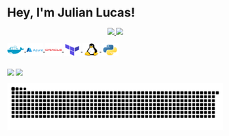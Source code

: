 # Hey, I'm Julian Lucas!

<div align="center">
  <a href="https://github.com/julianlucasvb">
  <img height="180em" src="https://github-readme-stats.vercel.app/api?username=julianlucasvb&show_icons=true&theme=dracula&include_all_commits=true&count_private=true"/>
  <img height="180em" src="https://github-readme-stats.vercel.app/api/top-langs/?username=julianlucasvb&layout=compact&langs_count=7&theme=dracula"/>
</div>
<div style="display: inline_block"><br>
  <img align="center" alt="Julian-Ts" height="30" width="40" src="https://raw.githubusercontent.com/devicons/devicon/master/icons/docker/docker-plain.svg">
  <img align="center" alt="Julian-Php" height="30" width="40" src="https://raw.githubusercontent.com/devicons/devicon/master/icons/azure/azure-original-wordmark.svg">
  <img align="center" alt="Julian-Php" height="30" width="40" src="https://raw.githubusercontent.com/devicons/devicon/master/icons/oracle/oracle-original.svg">
  <img align="center" alt="Julian-Php" height="30" width="40" src="https://raw.githubusercontent.com/devicons/devicon/master/icons/terraform/terraform-original.svg">
  <img align="center" alt="Julian-React" height="30" width="40" src="https://raw.githubusercontent.com/devicons/devicon/master/icons/linux/linux-original.svg">
  <img align="center" alt="Julian-Python" height="30" width="40" src="https://raw.githubusercontent.com/devicons/devicon/master/icons/python/python-original.svg">
 

  ## 
  
<div> 
  <a href = "mailto:julianlucasvb@gmail.com"><img src="https://img.shields.io/badge/-Gmail-%23333?style=for-the-badge&logo=gmail&logoColor=white" target="_blank"></a>
  <a href="https://www.linkedin.com/in/julianlucasvb" target="_blank"><img src="https://img.shields.io/badge/-LinkedIn-%230077B5?style=for-the-badge&logo=linkedin&logoColor=white" target="_blank"></a> 
  
![Snake animation](https://github.com/julianlucasvb/julianlucasvb/blob/output/github-contribution-grid-snake.svg)
